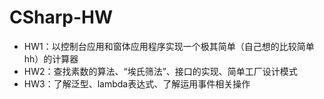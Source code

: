 # CSharp-HW

- HW1：以控制台应用和窗体应用程序实现一个极其简单（自己想的比较简单hh）的计算器
- HW2：查找素数的算法、“埃氏筛法”、接口的实现、简单工厂设计模式
- HW3：了解泛型、lambda表达式、了解运用事件相关操作

